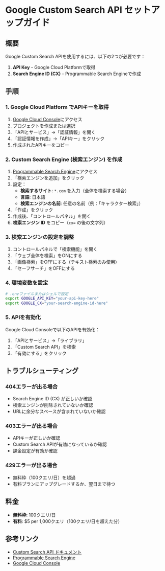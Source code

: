 # Google Custom Search API セットアップガイド

## 概要
Google Custom Search APIを使用するには、以下の2つが必要です：
1. **API Key** - Google Cloud Platformで取得
2. **Search Engine ID (CX)** - Programmable Search Engineで作成

## 手順

### 1. Google Cloud Platform でAPIキーを取得

1. [Google Cloud Console](https://console.cloud.google.com/)にアクセス
2. プロジェクトを作成または選択
3. 「APIとサービス」→「認証情報」を開く
4. 「認証情報を作成」→「APIキー」をクリック
5. 作成されたAPIキーをコピー

### 2. Custom Search Engine (検索エンジン) を作成

1. [Programmable Search Engine](https://programmablesearchengine.google.com/)にアクセス
2. 「検索エンジンを追加」をクリック
3. 設定：
   - **検索するサイト**: `*.com` を入力（全体を検索する場合）
   - **言語**: 日本語
   - **検索エンジンの名前**: 任意の名前（例：「キャラクター検索」）
4. 「作成」をクリック
5. 作成後、「コントロールパネル」を開く
6. **検索エンジン ID** をコピー（`cx=` の後の文字列）

### 3. 検索エンジンの設定を調整

1. コントロールパネルで「検索機能」を開く
2. 「ウェブ全体を検索」をONにする
3. 「画像検索」をOFFにする（テキスト検索のみ使用）
4. 「セーフサーチ」をOFFにする

### 4. 環境変数を設定

```bash
# .envファイルまたはシェルで設定
export GOOGLE_API_KEY="your-api-key-here"
export GOOGLE_CX="your-search-engine-id-here"
```

### 5. APIを有効化

Google Cloud Consoleで以下のAPIを有効化：
1. 「APIとサービス」→「ライブラリ」
2. 「Custom Search API」を検索
3. 「有効にする」をクリック

## トラブルシューティング

### 404エラーが出る場合
- Search Engine ID (CX) が正しいか確認
- 検索エンジンが削除されていないか確認
- URLに余分なスペースが含まれていないか確認

### 403エラーが出る場合
- APIキーが正しいか確認
- Custom Search APIが有効になっているか確認
- 課金設定が有効か確認

### 429エラーが出る場合
- 無料枠（100クエリ/日）を超過
- 有料プランにアップグレードするか、翌日まで待つ

## 料金

- **無料枠**: 100クエリ/日
- **有料**: $5 per 1,000クエリ（100クエリ/日を超えた分）

## 参考リンク

- [Custom Search API ドキュメント](https://developers.google.com/custom-search/v1/overview)
- [Programmable Search Engine](https://programmablesearchengine.google.com/)
- [Google Cloud Console](https://console.cloud.google.com/)